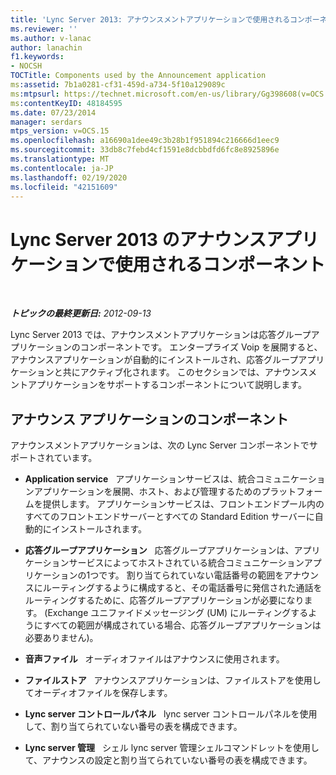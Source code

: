 ```yaml
---
title: 'Lync Server 2013: アナウンスメントアプリケーションで使用されるコンポーネント'
ms.reviewer: ''
ms.author: v-lanac
author: lanachin
f1.keywords:
- NOCSH
TOCTitle: Components used by the Announcement application
ms:assetid: 7b1a0281-cf31-459d-a734-5f10a129089c
ms:mtpsurl: https://technet.microsoft.com/en-us/library/Gg398608(v=OCS.15)
ms:contentKeyID: 48184595
ms.date: 07/23/2014
manager: serdars
mtps_version: v=OCS.15
ms.openlocfilehash: a16690a1dee49c3b28b1f951894c216666d1eec9
ms.sourcegitcommit: 33db8c7febd4cf1591e8dcbbdfd6fc8e8925896e
ms.translationtype: MT
ms.contentlocale: ja-JP
ms.lasthandoff: 02/19/2020
ms.locfileid: "42151609"
---
```

<div data-xmlns="http://www.w3.org/1999/xhtml">

<div class="topic" data-xmlns="http://www.w3.org/1999/xhtml" data-msxsl="urn:schemas-microsoft-com:xslt" data-cs="http://msdn.microsoft.com/">

<div data-asp="https://msdn2.microsoft.com/asp">

# <a name="components-used-by-the-announcement-application-in-lync-server-2013"></a>Lync Server 2013 のアナウンスアプリケーションで使用されるコンポーネント

</div>

<div id="mainSection">

<div id="mainBody">

<span> </span>

_**トピックの最終更新日:** 2012-09-13_

Lync Server 2013 では、アナウンスメントアプリケーションは応答グループアプリケーションのコンポーネントです。 エンタープライズ Voip を展開すると、アナウンスアプリケーションが自動的にインストールされ、応答グループアプリケーションと共にアクティブ化されます。 このセクションでは、アナウンスメントアプリケーションをサポートするコンポーネントについて説明します。

<div>

## <a name="announcement-application-components"></a>アナウンス アプリケーションのコンポーネント

アナウンスメントアプリケーションは、次の Lync Server コンポーネントでサポートされています。

  - **Application service**   アプリケーションサービスは、統合コミュニケーションアプリケーションを展開、ホスト、および管理するためのプラットフォームを提供します。 アプリケーションサービスは、フロントエンドプール内のすべてのフロントエンドサーバーとすべての Standard Edition サーバーに自動的にインストールされます。

  - **応答グループアプリケーション**   応答グループアプリケーションは、アプリケーションサービスによってホストされている統合コミュニケーションアプリケーションの1つです。 割り当てられていない電話番号の範囲をアナウンスにルーティングするように構成すると、その電話番号に発信された通話をルーティングするために、応答グループアプリケーションが必要になります。 (Exchange ユニファイドメッセージング (UM) にルーティングするようにすべての範囲が構成されている場合、応答グループアプリケーションは必要ありません)。

  - **音声ファイル**   オーディオファイルはアナウンスに使用されます。

  - **ファイルストア**   アナウンスアプリケーションは、ファイルストアを使用してオーディオファイルを保存します。

  - **Lync server コントロールパネル**   lync server コントロールパネルを使用して、割り当てられていない番号の表を構成できます。

  - **Lync server 管理**   シェル lync server 管理シェルコマンドレットを使用して、アナウンスの設定と割り当てられていない番号の表を構成できます。

</div>

</div>

<span> </span>

</div>

</div>

</div>


